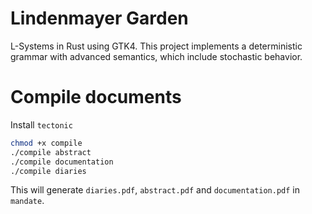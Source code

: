 # Lindenmayer Garden

L-Systems in Rust using GTK4.
This project implements a deterministic grammar with advanced semantics, which include stochastic behavior.

# Compile documents
Install `tectonic`
```bash
chmod +x compile
./compile abstract
./compile documentation
./compile diaries
```
This will generate `diaries.pdf`, `abstract.pdf`
and `documentation.pdf` in `mandate`.
